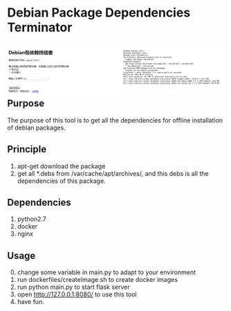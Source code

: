 Debian Package Dependencies Terminator
==================

![screenshot](runtime.png)
Purpose
----
The purpose of this tool is to get all the dependencies for offline installation of debian packages.

Principle
----
1. apt-get download the package
2. get all *.debs from /var/cache/apt/archives/, and this debs is all the dependencies of this package.

Dependencies
--------
1. python2.7
2. docker
3. nginx

Usage
--------
0. change some variable in main.py to adapt to your environment
1. run dockerfiles/createImage.sh to create docker images
2. run python main.py to start flask server
3. open http://127.0.0.1:8080/ to use this tool
4. have fun.


